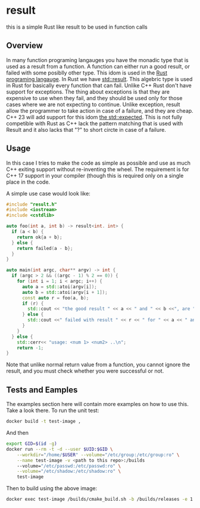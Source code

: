 # result
this is a simple Rust like result to be used in function calls

## Overview
In many function programing langauges you have the monadic type that is used as a result from a function.
A function can either run a good result, or failed with some posiblly other type.
This idom is used in the [Rust programing langauge](https://www.rust-lang.org/). 
In Rust we have [std::result](https://doc.rust-lang.org/std/result/). This algebric type is used in Rust for basically every function that can fail.
Unlike C++ Rust don't have support for exceptions.
The thing about exceptions is that they are expensive to use when they fail, and they should be used only for those cases where we are not expecting to continue.
Unlike exception, result allow the programmer to take action in case of a failure, and they are cheap.
C++ 23 will add support for this idom [the std::expected](https://en.cppreference.com/w/cpp/utility/expected). This is not fully competible with Rust as C++ lack the pattern matching that is used with Result and it also lacks that "?" to short circte in case of a failure.

## Usage
In this case I tries to make the code as simple as possible and use as much C++ exiting support without re-inventing the wheel. 
The requirement is for C++ 17 support in your compiler (though this is required only on a single place in the code.

A simple use case would look like:
```cpp
#include "result.h"
#include <iostream>
#include <cstdlib>

auto foo(int a, int b) -> result<int. int> {
  if (a < b) {
    return ok{a + b};
  } else {
    return failed(a - b};
  }
}

auto main(int argc, char** argv) -> int {
  if (argc > 2 && ((argc - 1) % 2 == 0)) {
    for (int i = 1; i < argc; i++) {
      auto a = std::atoi(argv[i]);
      auto b = std::atoi(argv[i + 1]);
      const auto r = foo(a, b);
      if (r) {
        std::cout << "the good result " << a << " and " << b <<", are " << r.unwrap() << "\n";
      } else {
        std::cout <<" failed with result " << r << " for " << a << " and " << b << "\n";
      }
    }
  } else {
    std::cerr<< "usage: <num 1> <num2> ..\n";
    return -1;
}
```
Note that unlike normal return value from a function, you cannot ignore the result, and you must check whether you were successful or not.

## Tests and Eamples
The examples section here will contain more examples on how to use this. Take a look there.
To run the unit test:
```sh
docker build -t test-image ,
```
And then
```sh
export GID=$(id -g)
docker run --rm -t -d --user $UID:$GID \
    --workdir="/home/$USER" --volume="/etc/group:/etc/group:ro" \
    --name test-image -v <path to this repo>:/builds
    --volume="/etc/passwd:/etc/passwd:ro" \
    --volume="/etc/shadow:/etc/shadow:ro" \
    test-image
```
Then to build using the above image:
```sh
docker exec test-image /builds/cmake_build.sh -b /builds/releases -e 1 -g 1 -u 1
```
